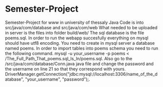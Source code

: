 # Semester-Project
Semester-Project for www in university of thessaly
Java Code is into src/java/com/database and src/java/com/web
What needed to be uploaded in server is the files into folder build/web/
The sql database is the file poems.sql. In order to run the webapp succesfully everything on mysql should have utf8 encoding.
You need to create in mysql server a database named poems. In order to import tables into poems schema you need to run the following command.
mysql -u your_username -p poems < /The_Full_Path_That_poems.sql_Is_In/poems.sql. Also go to the /src/java/com/database/Conn.java java file and change the password and the username on line 21 so that they correspond with yours. DriverManager.getConnection("jdbc:mysql://localhost:3306/name_of_the_database", "your_username", "password");.
